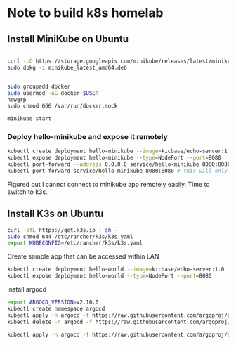 # Note to build k8s homelab

## Install MiniKube on Ubuntu

``` bash

curl -LO https://storage.googleapis.com/minikube/releases/latest/minikube_latest_amd64.deb
sudo dpkg -i minikube_latest_amd64.deb


sudo groupadd docker
sudo usermod -aG docker $USER
newgrp 
sudo chmod 666 /var/run/docker.sock

minikube start
```


### Deploy hello-minikube and expose it remotely

``` bash
kubectl create deployment hello-minikube --image=kicbase/echo-server:1.0
kubectl expose deployment hello-minikube --type=NodePort --port=8080
kubectl port-forward --address 0.0.0.0 service/hello-minikube 8080:8080
kubectl port-forward service/hello-minikube 8080:8080 # this will only expose it within the host

```
Figured out I cannot connect to minikube app remotely easily. Time to switch to k3s.

## Install K3s on Ubuntu

```bash
curl -sfL https://get.k3s.io | sh -
sudo chmod 644 /etc/rancher/k3s/k3s.yaml
export KUBECONFIG=/etc/rancher/k3s/k3s.yaml
```

Create sample app that can be accessed within LAN

```bash
kubectl create deployment hello-world --image=kicbase/echo-server:1.0
kubectl expose deployment hello-world --type=NodePort --port=8080
```

install argocd 

```bash 
export ARGOCD_VERSION=v2.10.0
kubectl create namespace argocd
kubectl apply -n argocd -f https://raw.githubusercontent.com/argoproj/argo-cd/$ARGOCD_VERSION/manifests/core-install.yaml
kubectl delete -n argocd -f https://raw.githubusercontent.com/argoproj/argo-cd/$ARGOCD_VERSION/manifests/core-install.yaml

kubectl apply -n argocd -f https://raw.githubusercontent.com/argoproj/argo-cd/$ARGOCD_VERSION/manifests/install.yaml


```